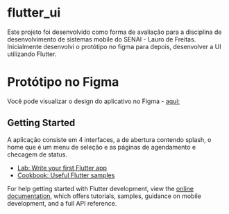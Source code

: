 # flutter_ui

Este projeto foi desenvolvido como forma de avaliação para a disciplina de desenvolvimento de sistemas mobile do SENAI - Lauro de Freitas.
Inicialmente desenvolvi o protótipo no figma para depois, desenvolver a UI utilizando Flutter.

# Protótipo no Figma

Você pode visualizar o design do aplicativo no Figma - [aqui:](https://www.figma.com/file/iFgOP8vpcTnCR7vNlTHQgw/FLUIDOPS?type=design&node-id=0%3A1&mode=design&t=yzVQGpmPtPopO9ly-1)

## Getting Started

A aplicação consiste em 4 interfaces, a de abertura contendo splash, o home que é um menu de seleção e as páginas de agendamento e checagem de status.

- [Lab: Write your first Flutter app](https://docs.flutter.dev/get-started/codelab)
- [Cookbook: Useful Flutter samples](https://docs.flutter.dev/cookbook)

For help getting started with Flutter development, view the
[online documentation](https://docs.flutter.dev/), which offers tutorials,
samples, guidance on mobile development, and a full API reference.
